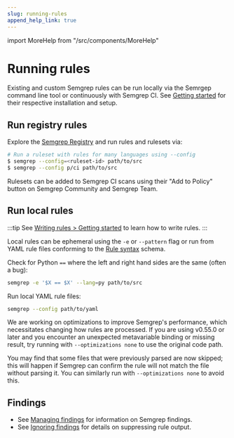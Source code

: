 ```yaml
---
slug: running-rules
append_help_link: true
---
```


import MoreHelp from "/src/components/MoreHelp"

# Running rules

Existing and custom Semgrep rules can be run locally via the Semrgep command line tool or continuously with Semgrep CI. See [Getting started](../getting-started/) for their respective installation and setup.


## Run registry rules

Explore the [Semgrep Registry](https://semgrep.dev/explore) and run rules and rulesets via:

```sh
# Run a ruleset with rules for many languages using --config
$ semgrep --config=<ruleset-id> path/to/src
$ semgrep --config p/ci path/to/src
```

Rulesets can be added to Semgrep CI scans using their "Add to Policy" button on Semgrep Community and Semgrep Team.

## Run local rules

:::tip
See [Writing rules > Getting started](../writing-rules/overview/) to learn how to write rules.
:::

Local rules can be ephemeral using the `-e` or `--pattern` flag or run from YAML rule files conforming to the [Rule syntax](../writing-rules/rule-syntax/) schema.

Check for Python `==` where the left and right hand sides are the same (often a bug): 

```sh
semgrep -e '$X == $X' --lang=py path/to/src
```

Run local YAML rule files:
```sh
semgrep --config path/to/yaml
```

We are working on optimizations to improve Semgrep's performance, which necessitates changing how rules are processed. If you are using v0.55.0 or later and you encounter an unexpected metavariable binding or missing result, try running with `--optimizations none` to use the original code path. 

You may find that some files that were previously parsed are now skipped; this will happen if Semgrep can confirm the rule will not match the file without parsing it. You can similarly run with `--optimizations none` to avoid this.

## Findings

* See [Managing findings](../managing-findings/) for information on Semgrep findings.
* See [Ignoring findings](../ignoring-findings/) for details on suppressing rule output.

<MoreHelp />